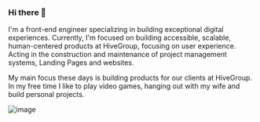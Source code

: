 ### Hi there 👋

I'm a front-end engineer specializing in building exceptional digital experiences. Currently, I'm focused on building accessible, scalable, human-centered products at HiveGroup, focusing on user experience. Acting in the construction and maintenance of project management systems, Landing Pages and websites.

My main focus these days is building products for our clients at HiveGroup. In my free time I like to play video games, hanging out with my wife and build personal projects.

![image](https://github.com/Tryelson/tryelson/assets/28828116/cbccc7bc-23de-4342-b3f5-7b29b7dd8f92)
